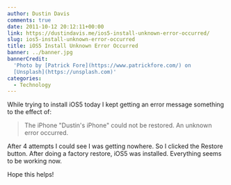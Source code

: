 ```yaml
---
author: Dustin Davis
comments: true
date: 2011-10-12 20:12:11+00:00
link: https://dustindavis.me/ios5-install-unknown-error-occurred/
slug: ios5-install-unknown-error-occurred
title: iOS5 Install Unknown Error Occurred
banner: ../banner.jpg
bannerCredit:
  'Photo by [Patrick Fore](https://www.patrickfore.com/) on
  [Unsplash](https://unsplash.com)'
categories:
  - Technology
---
```


While trying to install iOS5 today I kept getting an error message something to
the effect of:

<blockquote>The iPhone "Dustin's iPhone" could not be restored.
An unknown error occurred.</blockquote>

After 4 attempts I could see I was getting nowhere. So I clicked the Restore
button. After doing a factory restore, iOS5 was installed. Everything seems to
be working now.

Hope this helps!
